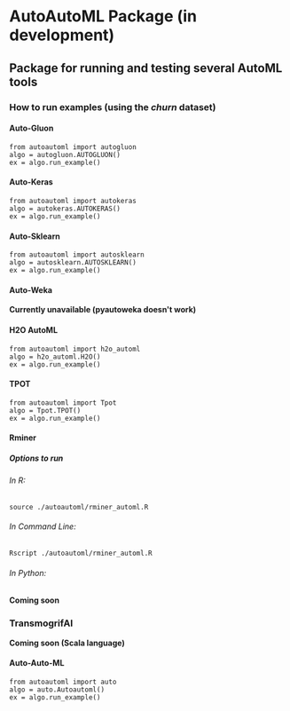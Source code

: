 # AutoAutoML Package (in development)

## Package for running and testing several AutoML tools

### How to run examples (using the *churn* dataset)

#### Auto-Gluon
```
from autoautoml import autogluon
algo = autogluon.AUTOGLUON()
ex = algo.run_example()
```

#### Auto-Keras
```
from autoautoml import autokeras
algo = autokeras.AUTOKERAS()
ex = algo.run_example()
```

#### Auto-Sklearn
```
from autoautoml import autosklearn
algo = autosklearn.AUTOSKLEARN()
ex = algo.run_example()
```

#### Auto-Weka
**Currently unavailable (pyautoweka doesn't work)**

#### H2O AutoML
```
from autoautoml import h2o_automl
algo = h2o_automl.H2O()
ex = algo.run_example()
```

#### TPOT
```
from autoautoml import Tpot
algo = Tpot.TPOT()
ex = algo.run_example()
```

#### Rminer

##### Options to run

###### In R:
```
source ./autoautoml/rminer_automl.R
```

###### In Command Line:
```
Rscript ./autoautoml/rminer_automl.R
```

###### In Python:
**Coming soon**

### TransmogrifAI
**Coming soon (Scala language)**

#### Auto-Auto-ML
```
from autoautoml import auto
algo = auto.Autoautoml()
ex = algo.run_example()
```
